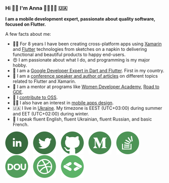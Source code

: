 ### Hi 👋🏻 I'm Anna 👩‍💻💙📱 🇺🇦

**I am a mobile development expert, passionate about quality software, focused on Flutter.**

A few facts about me:

- 👩‍💻 For 8 years I have been creating cross-platform apps using [Xamarin](https://dotnet.microsoft.com/apps/xamarin) and [Flutter](https://flutter.dev/) technologies from sketches on a napkin to delivering functional and beautiful products to happy end-users.
- 😍 I am passionate about what I do, and programming is my major hobby.
- 💙 I am a [Google Developer Expert in Dart and Flutter](https://developers.google.com/community/experts/directory/profile/profile-anna-leushchenko). First in my country.
- 🎤 I am a [conference speaker and author of articles](https://github.com/foxanna/blog/blob/main/README.md) on different topics related to Flutter and Xamarin.
- 👭 I am a mentor at programs like [Women Developer Academy](https://events.withgoogle.com/women-developers-academy/), [Road to GDE](https://events.withgoogle.com/road-to-gde/).
- 🤝 I [contribute to OSS](https://github.com/foxanna?tab=repositories).
- ✍🏻 I also have an interest in [mobile apps design](https://dribbble.com/foxanna).
- 🇺🇦 I live in [Ukraine](https://goo.gl/maps/MCspakZUVRGEoH8w8). My timezone is EEST (UTC+03:00) during summer and EET (UTC+02:00) during winter.
- 👩 I speak fluent English, fluent Ukrainian, fluent Russian, and basic French.

[![LinkedIn](images/linkedin.svg)](https://www.linkedin.com/in/annaleushchenko/)&nbsp;&nbsp;&nbsp;&nbsp;[![Twitter](images/twitter.svg)](https://twitter.com/AnnaLeushchenko)&nbsp;&nbsp;&nbsp;&nbsp;[![GitHub](images/github.svg)](https://github.com/foxanna)&nbsp;&nbsp;&nbsp;&nbsp;[![Medium](images/medium.svg)](https://medium.com/@foxanna)&nbsp;&nbsp;&nbsp;&nbsp;[![StackOverflow](images/stackoverflow.svg)](https://stackoverflow.com/users/2452764/foxanna?tab=profile)&nbsp;&nbsp;&nbsp;&nbsp;[![DOU](images/dou.svg)](https://dou.ua/users/foxanna/articles/)&nbsp;&nbsp;&nbsp;&nbsp;[![Dribble](images/dribbble.svg)](https://dribbble.com/foxanna)&nbsp;&nbsp;&nbsp;&nbsp;[![GDE](images/gde.svg)](https://developers.google.com/community/experts/directory/profile/profile-anna-domashych)&nbsp;&nbsp;&nbsp;&nbsp;
